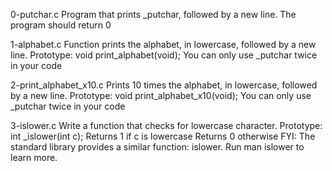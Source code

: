 0-putchar.c
Program that prints _putchar, followed by a new line.
The program should return 0

1-alphabet.c
Function prints the alphabet, in lowercase, followed by a new line.
Prototype: void print_alphabet(void);
You can only use _putchar twice in your code

2-print_alphabet_x10.c
Prints 10 times the alphabet, in lowercase, followed by a new line.
Prototype: void print_alphabet_x10(void);
You can only use _putchar twice in your code

3-islower.c
Write a function that checks for lowercase character.
Prototype: int _islower(int c);
Returns 1 if c is lowercase
Returns 0 otherwise
FYI: The standard library provides a similar function: islower. Run man islower to learn more.
